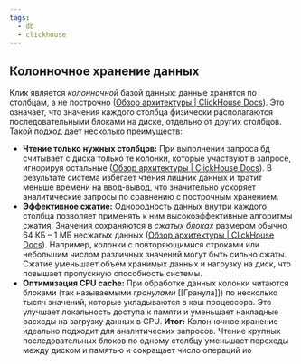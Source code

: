 ```yaml
---
tags:
  - db
  - clickhouse
---
```

## Колонночное хранение данных

Клик является _колонночной_ базой данных: данные хранятся по столбцам, а не построчно ([Обзор архитектуры | ClickHouse Docs](https://clickhouse.com/docs/ru/development/architecture#:~:text=ClickHouse%20%E2%80%93%20%D1%8D%D1%82%D0%BE%20%D0%B8%D1%81%D1%82%D0%B8%D0%BD%D0%BD%D0%B0%D1%8F%20%D0%BA%D0%BE%D0%BB%D0%BE%D0%BD%D0%BE%D1%87%D0%BD%D0%B0%D1%8F,%D1%81%D0%BD%D0%B8%D0%B7%D0%B8%D1%82%D1%8C%20%D1%81%D1%82%D0%BE%D0%B8%D0%BC%D0%BE%D1%81%D1%82%D1%8C%20%D1%84%D0%B0%D0%BA%D1%82%D0%B8%D1%87%D0%B5%D1%81%D0%BA%D0%BE%D0%B9%20%D0%BE%D0%B1%D1%80%D0%B0%D0%B1%D0%BE%D1%82%D0%BA%D0%B8%20%D0%B4%D0%B0%D0%BD%D0%BD%D1%8B%D1%85)). Это означает, что значения каждого столбца физически располагаются последовательными блоками на диске, отдельно от других столбцов. Такой подход дает несколько преимуществ:
- **Чтение только нужных столбцов:** При выполнении запроса бд считывает с диска только те колонки, которые участвуют в запросе, игнорируя остальные ([Обзор архитектуры | ClickHouse Docs](https://clickhouse.com/docs/ru/development/architecture#:~:text=ClickHouse%20%E2%80%93%20%D1%8D%D1%82%D0%BE%20%D0%B8%D1%81%D1%82%D0%B8%D0%BD%D0%BD%D0%B0%D1%8F%20%D0%BA%D0%BE%D0%BB%D0%BE%D0%BD%D0%BE%D1%87%D0%BD%D0%B0%D1%8F,%D1%81%D0%BD%D0%B8%D0%B7%D0%B8%D1%82%D1%8C%20%D1%81%D1%82%D0%BE%D0%B8%D0%BC%D0%BE%D1%81%D1%82%D1%8C%20%D1%84%D0%B0%D0%BA%D1%82%D0%B8%D1%87%D0%B5%D1%81%D0%BA%D0%BE%D0%B9%20%D0%BE%D0%B1%D1%80%D0%B0%D0%B1%D0%BE%D1%82%D0%BA%D0%B8%20%D0%B4%D0%B0%D0%BD%D0%BD%D1%8B%D1%85)). В результате система избегает чтения лишних данных и тратит меньше времени на ввод-вывод, что значительно ускоряет аналитические запросы по сравнению с построчным хранением.
- **Эффективное сжатие:** Однородность данных внутри каждого столбца позволяет применять к ним высокоэффективные алгоритмы сжатия. Значения сохраняются в _сжатых блоках_ размером обычно 64 КБ – 1 МБ несжатых данных ([Обзор архитектуры | ClickHouse Docs](https://clickhouse.com/docs/ru/development/architecture#:~:text=%D0%BF%D0%BE%20%D0%BA%D0%BE%D1%80%D1%82%D0%B5%D0%B6%D1%83%20%D0%BF%D0%B5%D1%80%D0%B2%D0%B8%D1%87%D0%BD%D0%BE%D0%B3%D0%BE%20%D0%BA%D0%BB%D1%8E%D1%87%D0%B0,%D0%BF%D0%BE%D0%BB%D1%83%D1%87%D0%B0%D0%B5%D1%82%D0%B5%20%D0%B7%D0%BD%D0%B0%D1%87%D0%B5%D0%BD%D0%B8%D1%8F%20%D0%B4%D0%BB%D1%8F%20%D1%81%D0%BE%D0%BE%D1%82%D0%B2%D0%B5%D1%82%D1%81%D1%82%D0%B2%D1%83%D1%8E%D1%89%D0%B8%D1%85%20%D1%81%D1%82%D1%80%D0%BE%D0%BA)). Например, колонки с повторяющимися строками или небольшим числом различных значений могут быть сильно сжаты. Сжатие уменьшает объем хранимых данных и нагрузку на диск, что повышает пропускную способность системы.
- **Оптимизация CPU cache:** При обработке данных колонки читаются блоками (так называемыми _гранулами_ [[Гранула]]) по несколько тысяч значений, которые укладываются в кэш процессора. Это улучшает локальность доступа к памяти и уменьшает накладные расходы на загрузку данных в CPU.
**Итог:** Колонночное хранение идеально подходит для аналитических запросов. Чтение крупных последовательных блоков по одному столбцу уменьшает переходы между диском и памятью и сокращает число операций ио